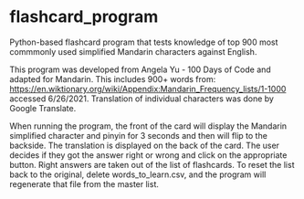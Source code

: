 # flashcard_program
Python-based flashcard program that tests knowledge of top 900 most commmonly used simplified Mandarin characters against English.

This program was developed from Angela Yu - 100 Days of Code and adapted for Mandarin.
This includes 900+ words from: https://en.wiktionary.org/wiki/Appendix:Mandarin_Frequency_lists/1-1000 accessed 6/26/2021.
Translation of individual characters was done by Google Translate.

When running the program, the front of the card will display the Mandarin simplified character and pinyin for 3 seconds and then will flip to the backside.
The translation is displayed on the back of the card. 
The user decides if they got the answer right or wrong and click on the appropriate button.
Right answers are taken out of the list of flashcards.
To reset the list back to the original, delete words_to_learn.csv, and the program will regenerate that file from the master list.

